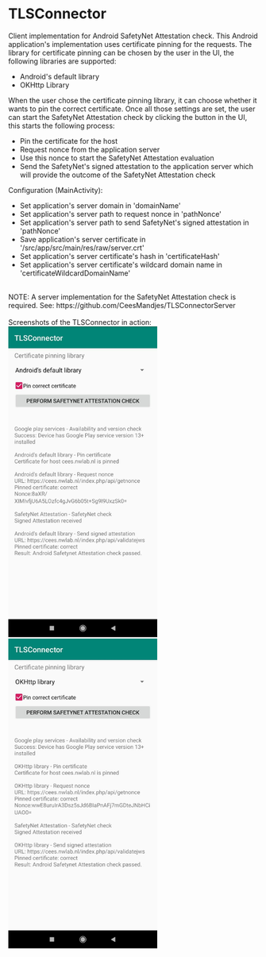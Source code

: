 # TLSConnector
Client implementation for Android SafetyNet Attestation check. This Android application's implementation uses certificate pinning for the requests. The library for certificate pinning can be chosen by the user in the UI, the following libraries are supported:
<ul>
<li>Android's default library</li>
<li>OKHttp Library</li>
</ul>

When the user chose the certificate pinning library, it can choose whether it wants to pin the correct certificate. Once all those settings are set, the user can start the SafetyNet Attestation check by clicking the button in the UI, this starts the following process:
<ul>
<li>Pin the certificate for the host</li>
<li>Request nonce from the application server</li>
<li>Use this nonce to start the SafetyNet Attestation evaluation</li>
<li>Send the SafetyNet's signed attestation to the application server which will provide the outcome of the SafetyNet Attestation check</li>
</ul>

Configuration (MainActivity):
<ul>
<li>Set application's server domain in 'domainName'</li>
<li>Set application's server path to request nonce in 'pathNonce'</li>
<li>Set application's server path to send SafetyNet's signed attestation in 'pathNonce'</li>
<li>Save application's server certificate in '/src/app/src/main/res/raw/server.crt'</li>
<li>Set application's server certificate's hash in 'certificateHash'</li>
<li>Set application's server certificate's wildcard domain name in 'certificateWildcardDomainName'</li>
</ul>
<br/>
NOTE: A server implementation for the SafetyNet Attestation check is required. See:
https://github.com/CeesMandjes/TLSConnectorServer
<br/><br/>
Screenshots of the TLSConnector in action:<br>

<img src="/images/screenshotAndroidsDefault.jpeg" width="300">
<img src="/images/screenshotOkHttp.jpeg" width="300">


